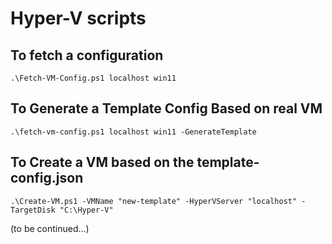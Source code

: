 # Hyper-V scripts

## To fetch a configuration 
```
.\Fetch-VM-Config.ps1 localhost win11
```

## To Generate a Template Config Based on real VM
```
.\fetch-vm-config.ps1 localhost win11 -GenerateTemplate
```

## To Create a VM based on the template-config.json
```
.\Create-VM.ps1 -VMName "new-template" -HyperVServer "localhost" -TargetDisk "C:\Hyper-V"
```

(to be continued...)
